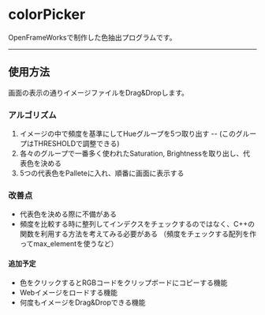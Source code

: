 # colorPicker
OpenFrameWorksで制作した色抽出プログラムです。

-----------

## 使用方法
画面の表示の通りイメージファイルをDrag&Dropします。

### アルゴリズム

1. イメージの中で頻度を基準にしてHueグループを5つ取り出す
   -- (このグループはTHRESHOLDで調整できる)
2. 各々のグループで一番多く使われたSaturation, Brightnessを取り出し、代表色を決める
3. 5つの代表色をPalleteに入れ、順番に画面に表示する

### 改善点
- 代表色を決める際に不備がある
- 頻度を比較する時に整列してインデクスをチェックするのではなく、C++の関数を利用する方法を考えてみる必要がある
（頻度をチェックする配列を作ってmax_elementを使うなど）

#### 追加予定
- 色をクリックするとRGBコードをクリップボードにコピーする機能
- Webイメージをロードする機能
- 何度もイメージをDrag&Dropできる機能
